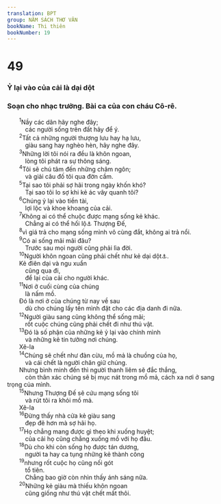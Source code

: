 ```yaml
---
translation: BPT
group: NĂM SÁCH THƠ VĂN
bookName: Thi thiên 
bookNumber: 19
---
```


<div class="title"><h1>49</h1><h3>Ỷ lại vào của cải là dại dột</h3><h3>Soạn cho nhạc trưởng. Bài ca của con cháu Cô-rê.</h3></div>
<span class="verse thi_49_1">  <sup>1</sup>Nầy các dân hãy nghe đây;<br/>   các người sống trên đất hãy để ý.<br/></span>
<span class="verse thi_49_2">  <sup>2</sup>Tất cả những người thượng lưu hay hạ lưu,<br/>   giàu sang hay nghèo hèn, hãy nghe đây.<br/></span>
<span class="verse thi_49_3">  <sup>3</sup>Những lời tôi nói ra đều là khôn ngoan,<br/>   lòng tôi phát ra sự thông sáng.<br/></span>
<span class="verse thi_49_4">  <sup>4</sup>Tôi sẽ chú tâm đến những châm ngôn;<br/>   và giải câu đố tôi qua đờn cầm.<br/></span>
<span class="verse thi_49_5">  <sup>5</sup>Tại sao tôi phải sợ hãi trong ngày khốn khó?<br/>   Tại sao tôi lo sợ khi kẻ ác vây quanh tôi?<br/></span>
<span class="verse thi_49_6">  <sup>6</sup>Chúng ỷ lại vào tiền tài,<br/>   lợi lộc và khoe khoang của cải.<br/></span>
<span class="verse thi_49_7">  <sup>7</sup>Không ai có thể chuộc được mạng sống kẻ khác.<br/>   Chẳng ai có thể hối lộ<a data-toggle="tooltip" data-placement="bottom" title="Đây nghĩa là dâng sinh tế hay của lễ để Thượng Đế không trừng phạt người có tội.">⚓</a> Thượng Đế,<br/></span>
<span class="verse thi_49_8">  <sup>8</sup>vì giá trả cho mạng sống mình vô cùng đắt, không ai trả nổi.<br/></span>
<span class="verse thi_49_9">  <sup>9</sup>Có ai sống mãi mãi đâu?<br/>   Trước sau mọi người cũng phải lìa đời.<br/></span>
<span class="verse thi_49_10">  <sup>10</sup>Người khôn ngoan cũng phải chết như kẻ dại dột<a data-toggle="tooltip" data-placement="bottom" title="Hay “thú vật.”">⚓</a>.<br/>  Kẻ điên dại và ngu xuẩn<br/>   cũng qua đi,<br/>   để lại của cải cho người khác.<br/></span>
<span class="verse thi_49_11">  <sup>11</sup>Nơi ở cuối cùng của chúng<br/>   là nấm mồ.<br/>  Đó là nơi ở của chúng từ nay về sau<br/>   dù cho chúng lấy tên mình đặt cho các địa danh đi nữa.<br/></span>
<span class="verse thi_49_12">  <sup>12</sup>Người giàu sang cũng không thể sống mãi;<br/>   rốt cuộc chúng cũng phải chết đi như thú vật.<br/></span>
<span class="verse thi_49_13">  <sup>13</sup>Đó là số phận của những kẻ ỷ lại vào chính mình<br/>   và những kẻ tin tưởng nơi chúng. <br/>  Xê-la<br/></span>
<span class="verse thi_49_14">  <sup>14</sup>Chúng sẽ chết như đàn cừu, mồ mả là chuồng của họ,<br/>   và cái chết là người chăn giữ chúng.<br/>  Nhưng bình minh đến thì người thanh liêm sẽ đắc thắng,<br/>   còn thân xác chúng sẽ bị mục nát trong mồ mả, cách xa nơi ở sang trọng của mình.<br/></span>
<span class="verse thi_49_15">  <sup>15</sup>Nhưng Thượng Đế sẽ cứu mạng sống tôi<br/>   và rút tôi ra khỏi mồ mả. <br/>  Xê-la<br/></span>
<span class="verse thi_49_16">  <sup>16</sup>Đừng thấy nhà cửa kẻ giàu sang<br/>   đẹp đẽ hơn mà sợ hãi họ.<br/></span>
<span class="verse thi_49_17">  <sup>17</sup>Họ chẳng mang được gì theo khi xuống huyệt;<br/>   của cải họ cũng chẳng xuống mồ với họ đâu.<br/></span>
<span class="verse thi_49_18">  <sup>18</sup>Dù cho khi còn sống họ được tán dương,<br/>   người ta hay ca tụng những kẻ thành công<br/></span>
<span class="verse thi_49_19">  <sup>19</sup>nhưng rốt cuộc họ cũng nối gót<br/>   tổ tiên.<br/>   Chẳng bao giờ còn nhìn thấy ánh sáng nữa.<br/></span>
<span class="verse thi_49_20">  <sup>20</sup>Những kẻ giàu mà thiếu khôn ngoan<br/>   cũng giống như thú vật chết mất thôi.<br/></span>

